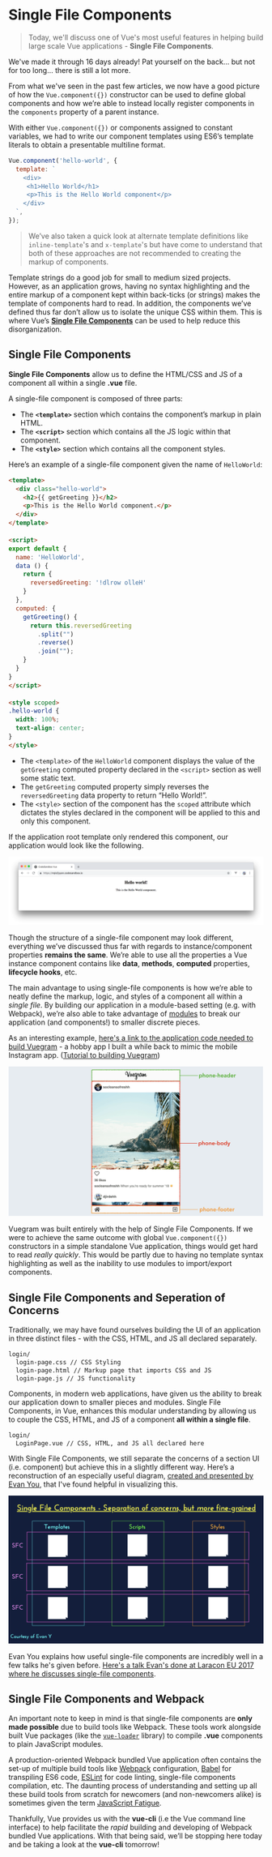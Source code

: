 # Single File Components

> Today, we'll discuss one of Vue's most useful features in helping build large scale Vue applications - **Single File Components**.

We've made it through 16 days already! Pat yourself on the back... but not for too long... there is still a lot more.

From what we've seen in the past few articles, we now have a good picture of how the `Vue.component({})` constructor can be used to define global components and how we’re able to instead locally register components in the `components` property of a parent instance.

With either `Vue.component({})` or components assigned to constant variables, we had to write our component templates using ES6’s template literals to obtain a presentable multiline format.

```javascript
Vue.component('hello-world', {
  template: `
    <div>
     <h1>Hello World</h1>
     <p>This is the Hello World component</p>
    </div>
  `,
});
```

> We’ve also taken a quick look at alternate template definitions like `inline-template`'s and `x-template`'s but have come to understand that both of these approaches are not recommended to creating the markup of components.

Template strings do a good job for small to medium sized projects. However, as an application grows, having no syntax highlighting and the entire markup of a component kept within back-ticks (or strings) makes the template of components hard to read. In addition, the components we’ve defined thus far don’t allow us to isolate the unique CSS within them. This is where Vue’s [**Single File Components**](https://vuejs.org/v2/guide/single-file-components.html) can be used to help reduce this disorganization.

## Single File Components

**Single File Components** allow us to define the HTML/CSS and JS of a component all within a single **.vue** file.

A single-file component is composed of three parts:

-   The **`<template>`** section which contains the component’s markup in plain HTML.
-   The **`<script>`** section which contains all the JS logic within that component.
-   The **`<style>`** section which contains all the component styles.

Here’s an example of a single-file component given the name of `HelloWorld`:

```html
<template>
  <div class="hello-world">
    <h2>{{ getGreeting }}</h2>
    <p>This is the Hello World component.</p>
  </div>
</template>

<script>
export default {
  name: 'HelloWorld',
  data () {
    return {
      reversedGreeting: '!dlrow olleH'
    } 
  },
  computed: {
    getGreeting() {
      return this.reversedGreeting
        .split("")
        .reverse()
        .join("");
    }
  }
}
</script>

<style scoped>
.hello-world {
  width: 100%;
  text-align: center;
}
</style>
```

-   The `<template>` of the `HelloWorld` component displays the value of the `getGreeting` computed property declared in the `<script>` section as well some static text.
-   The `getGreeting` computed property simply reverses the `reversedGreeting` data property to return “Hello World!”. 
-   The `<style>` section of the component has the `scoped` attribute which dictates the styles declared in the component will be applied to this and only this component.

If the application root template only rendered this component, our application would look like the following.

![](./public/assets/hello-world-sfc.png)

Though the structure of a single-file component may look different, everything we’ve discussed thus far with regards to instance/component properties **remains the same**. We’re able to use all the properties a Vue instance component contains like **data**, **methods**, **computed** properties, **lifecycle hooks**, etc.

The main advantage to using single-file components is how we’re able to neatly define the markup, logic, and styles of a component all within a _single file_. By building our application in a module-based setting (e.g. with Webpack), we’re also able to take advantage of [modules](https://webpack.js.org/concepts/modules/#what-is-a-webpack-module) to break our application (and components!) to smaller discrete pieces.

As an interesting example, [here's a link to the application code needed to build Vuegram](https://codesandbox.io/s/8ypo1v7xq2) - a hobby app I built a while back to mimic the mobile Instagram app. ([Tutorial to building Vuegram](https://medium.com/fullstackio/tutorial-build-an-instagram-clone-with-vue-js-and-cssgram-24a9f3de0408))

![](./public/assets/vuegram-diagram.png)

Vuegram was built entirely with the help of Single File Components. If we were to achieve the same outcome with global `Vue.component({})` constructors in a simple standalone Vue application, things would get hard to read _really quickly_. This would be partly due to having no template syntax highlighting as well as the inability to use modules to import/export components.

## Single File Components and Seperation of Concerns

Traditionally, we may have found ourselves building the UI of an application in three distinct files - with the CSS, HTML, and JS all declared separately.

```shell
login/
  login-page.css // CSS Styling
  login-page.html // Markup page that imports CSS and JS
  login-page.js // JS functionality
```

Components, in modern web applications, have given us the ability to break our application down to smaller pieces and modules. Single File Components, in Vue, enhances this modular understanding by allowing us to couple the CSS, HTML, and JS of a component **all within a single file**.

```shell
login/
  LoginPage.vue // CSS, HTML, and JS all declared here
```

With Single File Components, we still separate the concerns of a section UI (i.e. component) but achieve this in a slightly different way. Here’s a reconstruction of an especially useful diagram, [created and presented by Evan You](https://www.youtube.com/watch?v=wZN_FtZRYC8&feature=youtu.be&t=352), that I've found helpful in visualizing this.

![](./public/assets/sfc-diagram.png)

Evan You explains how useful single-file components are incredibly well in a few talks he's given before. [Here's a talk Evan's done at Laracon EU 2017 where he discusses single-file components](https://www.youtube.com/watch?v=wZN_FtZRYC8&feature=youtu.be&t=352).

## Single File Components and Webpack

An important note to keep in mind is that single-file components are **only made possible** due to build tools like Webpack. These tools work alongside built Vue packages (like the [`vue-loader`](https://github.com/vuejs/vue-loader) library) to compile **.vue** components to plain JavaScript modules.

A production-oriented Webpack bundled Vue application often contains the set-up of multiple build tools like [Webpack](https://webpack.js.org) configuration, [Babel](https://babeljs.io/) for transpiling ES6 code, [ESLint](https://eslint.org/) for code linting, single-file components compilation, etc. The daunting process of understanding and setting up all these build tools from scratch for newcomers (and non-newcomers alike) is sometimes given the term [JavaScript Fatigue](https://medium.com/@ericclemmons/javascript-fatigue-48d4011b6fc4).

Thankfully, Vue provides us with the **vue-cli** (i.e the Vue command line interface) to help facilitate the _rapid_ building and developing of Webpack bundled Vue applications. With that being said, we’ll be stopping here today and be taking a look at the **vue-cli** tomorrow!
